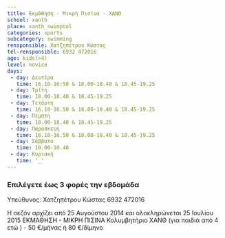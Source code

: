 ```yaml
---
title: Εκμάθηση - Μικρή Πισίνα - ΧΑΝΘ
school: xanth
place: xanth_swimpool
categories: sports
subcategory: swimming
rensponsible: Χατζηπέτρου Κώστας
tel-rensponsible: 6932 472016
age: kids(>4)
level: novice
days:
 - day: Δευτέρα
   time: 16.10-16:50 & 18.00-18.40 & 18.45-19.25
 - day: Τρίτη
   time: 18.00-18.40 & 18.45-19.25
 - day: Τετάρτη
   time: 16.10-16.50 & 18.00-18.40 & 18.45-19.25
 - day: Πέμπτη
   time: 18.00-18.40 & 18.45-19.25
 - day: Παρασκευή
   time: 16.10-16.50 & 18.00-18.40 & 18.45-19.25
 - day: Σάββατο
   time: 10.00-10.40
 - day: Κυριακή
   time: '_'
---
```



### Επιλέγετε έως 3 φορές την εβδομάδα

Υπεύθυνος: Χατζηπέτρου Κώστας 6932 472016

Η σεζόν αρχίζει από 25 Αυγούστου 2014 και ολοκληρώνεται 25 Ιουλίου 2015
ΕΚΜΑΘΗΣΗ - ΜΙΚΡΗ ΠΙΣΙΝΑ
Κολυμβητήριο ΧΑΝΘ (για παιδιά από 4 ετώ ) - 50 €/μήνας ή 80 €/δίμηνο